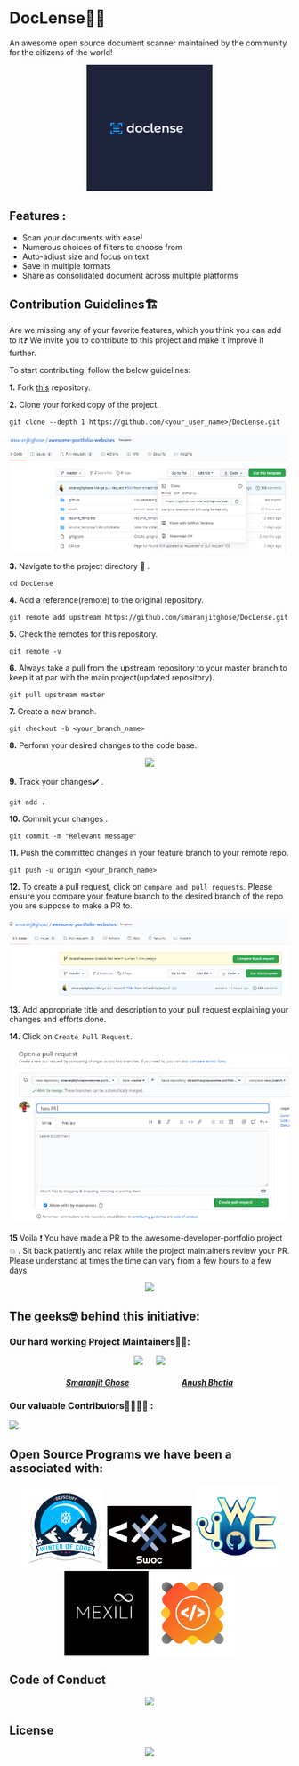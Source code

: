 # DocLense📑🙈

An awesome open source document scanner maintained by the community for the citizens of the world!

<p align="center"><img src="assets/doclense.png" width=45%></p>

## Features :

- Scan your documents with ease!
- Numerous choices of filters to choose from
- Auto-adjust size and focus on text
- Save in multiple formats
- Share as consolidated document across multiple platforms


## Contribution Guidelines🏗

Are we missing any of your favorite features, which you think you can add to it❓ We invite you to contribute to this project and make it improve it further.
 
To start contributing, follow the below guidelines: 

**1.**  Fork [this](https://github.com/smaranjitghose/DocLense) repository.

**2.**  Clone your forked copy of the project.

```
git clone --depth 1 https://github.com/<your_user_name>/DocLense.git
```
<img src="./assets/readme_assets/CloneRepo.png" width="500">

**3.** Navigate to the project directory :file_folder: .

```
cd DocLense
```

**4.** Add a reference(remote) to the original repository.

```
git remote add upstream https://github.com/smaranjitghose/DocLense.git 
```

**5.** Check the remotes for this repository.

```
git remote -v
```

**6.** Always take a pull from the upstream repository to your master branch to keep it at par with the main project(updated repository).

```
git pull upstream master
```

**7.** Create a new branch.

```
git checkout -b <your_branch_name>
```

**8.** Perform your desired changes to the code base.

<p align="center"><img width=35% src="https://media2.giphy.com/media/L1R1tvI9svkIWwpVYr/giphy.gif?cid=ecf05e47pzi2rpig0vc8pjusra8hiai1b91zgiywvbubu9vu&rid=giphy.gif"></p>

**9.** Track your changes:heavy_check_mark: .

```
git add . 
```

**10.** Commit your changes .

```
git commit -m "Relevant message"
```

**11.** Push the committed changes in your feature branch to your remote repo.

```
git push -u origin <your_branch_name>
```

**12.** To create a pull request, click on `compare and pull requests`. Please ensure you compare your feature branch to the desired branch of the repo you are suppose to make a PR to.

<img src="./assets/readme_assets/ComparePR.png" width=600>

**13.** Add appropriate title and description to your pull request explaining your changes and efforts done.


**14.** Click on `Create Pull Request`.

<img src="./assets/readme_assets/CreatePR.png" width=600>


**15** Voila :exclamation: You have made a PR to the awesome-developer-portfolio project :boom: . Sit back patiently and relax while the project maintainers review your PR. Please understand at times the time can vary from a few hours to a few days

<p align="center"><img src="https://media.giphy.com/media/5mCQOcUfywmyI/giphy.gif" width=35%></p>

## The geeks🤓 behind this initiative:

### Our hard working Project Maintainers👨‍🏫:

<p align="center">
<img width=20% src="https://avatars2.githubusercontent.com/u/46641503?v=4">&ensp;&ensp;&ensp;
<img width=20% src="https://avatars2.githubusercontent.com/u/40017559?v=4">
</p>

<a href="https://github.com/smaranjitghose">
<h5 align="center"><b>Smaranjit Ghose</b></a>&ensp;&ensp;&ensp;&ensp;&ensp;&ensp;&ensp;&ensp;&ensp;&ensp;&ensp;&ensp;&ensp;
<a href="https://github.com/anushbhatia"><b>Anush Bhatia</b></h5></a>

### Our valuable Contributors👩‍💻👨‍💻 :
<a href="https://github.com/smaranjitghose/awesome-portfolio-websites/graphs/contributors">
  <img src="https://contributors-img.web.app/image?repo=smaranjitghose/DocLense" />
</a>

## Open Source Programs we have been a associated with: 

<p align="center">
<a href="https://devscript.tech/woc/"><img src="./assets/readme_assets/dwoc.png" width="30%"></a>
<a href="https://swoc.tech/"><img src="./assets/readme_assets/swoc.png" width="30%"></a>
<a href="https://jwoc2k20.tech/"><img src="./assets/readme_assets/jwoc.png" width= "30%"/></a>
<a href="https://mexili.github.io/winter_of_code/#/"><img src="./assets/readme_assets/mwoc.png" width= "30%" /></a>
<a href="https://gssoc.girlscript.tech/"><img src="./assets/readme_assets/gssoc.png" width= "30%" /></a>
</p>

## Code of Conduct
<p align="center"><img width=35% src="https://media.giphy.com/media/qHRwTyhWIj4UU/200w_d.gif"></p>

## License 
<p align="center"><img width=35% src="https://media.giphy.com/media/xUPGcJGy8I928yIlAQ/giphy.gif"></p>
